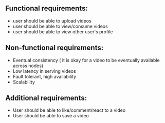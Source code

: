 ## Functional requirements:
 - user should be able to upload videos
 - user should be able to view/consume videos
 - user should be able to view other user's profile

## Non-functional requirements:
- Eventual consistency ( it is okay for a video to be eventually available across nodes)
- Low latency in serving videos
- Fault tolerant, high availability
- Scalability

## Additional requirements:
 - User should be able to like/comment/react to a video
 - User should be able to save a video
